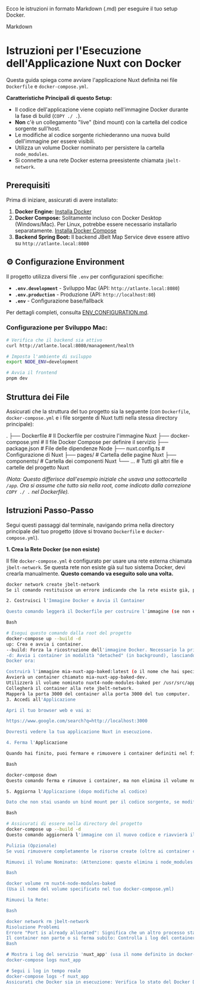 Ecco le istruzioni in formato Markdown (.md) per eseguire il tuo setup Docker.

Markdown

# Istruzioni per l'Esecuzione dell'Applicazione Nuxt con Docker

Questa guida spiega come avviare l'applicazione Nuxt definita nei file `Dockerfile` e `docker-compose.yml`.

**Caratteristiche Principali di questo Setup:**

* Il codice dell'applicazione viene copiato nell'immagine Docker durante la fase di build (`COPY ./ .`).
* **Non** c'è un collegamento "live" (bind mount) con la cartella del codice sorgente sull'host.
* Le modifiche al codice sorgente richiederanno una nuova build dell'immagine per essere visibili.
* Utilizza un volume Docker nominato per persistere la cartella `node_modules`.
* Si connette a una rete Docker esterna preesistente chiamata `jbelt-network`.

## Prerequisiti

Prima di iniziare, assicurati di avere installato:

1.  **Docker Engine:** [Installa Docker](https://docs.docker.com/engine/install/)
2.  **Docker Compose:** Solitamente incluso con Docker Desktop (Windows/Mac). Per Linux, potrebbe essere necessario installarlo separatamente. [Installa Docker Compose](https://docs.docker.com/compose/install/)
3.  **Backend Spring Boot:** Il backend JBelt Map Service deve essere attivo su `http://atlante.local:8080`

## ⚙️ Configurazione Environment

Il progetto utilizza diversi file `.env` per configurazioni specifiche:

- **`.env.development`** - Sviluppo Mac (API: `http://atlante.local:8080`)
- **`.env.production`** - Produzione (API: `http://localhost:80`)
- **`.env`** - Configurazione base/fallback

Per dettagli completi, consulta [ENV_CONFIGURATION.md](./ENV_CONFIGURATION.md).

### Configurazione per Sviluppo Mac:
```bash
# Verifica che il backend sia attivo
curl http://atlante.local:8080/management/health

# Imposta l'ambiente di sviluppo
export NODE_ENV=development

# Avvia il frontend
pnpm dev
```

## Struttura dei File

Assicurati che la struttura del tuo progetto sia la seguente (con `Dockerfile`, `docker-compose.yml` e i file sorgente di Nuxt tutti nella stessa directory principale):

.
├── Dockerfile           # Il Dockerfile per costruire l'immagine Nuxt
├── docker-compose.yml   # Il file Docker Compose per definire il servizio
├── package.json         # File delle dipendenze Node
├── nuxt.config.ts       # Configurazione di Nuxt
├── pages/               # Cartella delle pagine Nuxt
├── components/          # Cartella dei componenti Nuxt
└── ...                  # Tutti gli altri file e cartelle del progetto Nuxt


*(Nota: Questo differisce dall'esempio iniziale che usava una sottocartella `/app`. Ora si assume che tutto sia nella root, come indicato dalla correzione `COPY ./ .` nel Dockerfile).*

## Istruzioni Passo-Passo

Segui questi passaggi dal terminale, navigando prima nella directory principale del tuo progetto (dove si trovano `Dockerfile` e `docker-compose.yml`).

**1. Crea la Rete Docker (se non esiste)**

Il file `docker-compose.yml` è configurato per usare una rete esterna chiamata `jbelt-network`. Se questa rete non esiste già sul tuo sistema Docker, devi crearla manualmente. **Questo comando va eseguito solo una volta.**

```bash
docker network create jbelt-network
Se il comando restituisce un errore indicando che la rete esiste già, puoi ignorarlo e procedere.

2. Costruisci l'Immagine Docker e Avvia il Container

Questo comando leggerà il Dockerfile per costruire l'immagine (se non esiste o se forzi la build) e poi avvierà il container come definito in docker-compose.yml.

Bash

# Esegui questo comando dalla root del progetto
docker-compose up --build -d
up: Crea e avvia i container.
--build: Forza la ricostruzione dell'immagine Docker. Necessario la prima volta e ogni volta che modifichi il codice sorgente o il Dockerfile.
-d: Avvia i container in modalità "detached" (in background), lasciando libero il terminale.
Docker ora:

Costruirà l'immagine mia-nuxt-app-baked:latest (o il nome che hai specificato).
Avvierà un container chiamato mia-nuxt-app-baked-dev.
Utilizzerà il volume nominato nuxt4-node-modules-baked per /usr/src/app/node_modules.
Collegherà il container alla rete jbelt-network.
Mapperà la porta 3000 del container alla porta 3000 del tuo computer.
3. Accedi all'Applicazione

Apri il tuo browser web e vai a:

https://www.google.com/search?q=http://localhost:3000

Dovresti vedere la tua applicazione Nuxt in esecuzione.

4. Ferma l'Applicazione

Quando hai finito, puoi fermare e rimuovere i container definiti nel file docker-compose.yml con:

Bash

docker-compose down
Questo comando ferma e rimuove i container, ma non elimina il volume nominato (nuxt4-node-modules-baked) né la rete (jbelt-network).

5. Aggiorna l'Applicazione (dopo modifiche al codice)

Dato che non stai usando un bind mount per il codice sorgente, se modifichi i file della tua applicazione Nuxt (es. un componente, una pagina, nuxt.config.ts), devi ricostruire l'immagine Docker e riavviare il container per vedere le modifiche:

Bash

# Assicurati di essere nella directory del progetto
docker-compose up --build -d
Questo comando aggiornerà l'immagine con il nuovo codice e riavvierà il container.

Pulizia (Opzionale)
Se vuoi rimuovere completamente le risorse create (oltre ai container che vengono rimossi con docker-compose down):

Rimuovi il Volume Nominato: (Attenzione: questo elimina i node_modules cachati)

Bash

docker volume rm nuxt4-node-modules-baked
(Usa il nome del volume specificato nel tuo docker-compose.yml)

Rimuovi la Rete:

Bash

docker network rm jbelt-network
Risoluzione Problemi
Errore "Port is already allocated": Significa che un altro processo sta usando la porta 3000 sul tuo computer. Puoi fermare quel processo o cambiare la mappatura della porta in docker-compose.yml (es. "8080:3000" per accedere via http://localhost:8080).
Il container non parte o si ferma subito: Controlla i log del container per errori:
Bash

# Mostra i log del servizio 'nuxt_app' (usa il nome definito in docker-compose.yml)
docker-compose logs nuxt_app

# Segui i log in tempo reale
docker-compose logs -f nuxt_app
Assicurati che Docker sia in esecuzione: Verifica lo stato del Docker Daemon.
